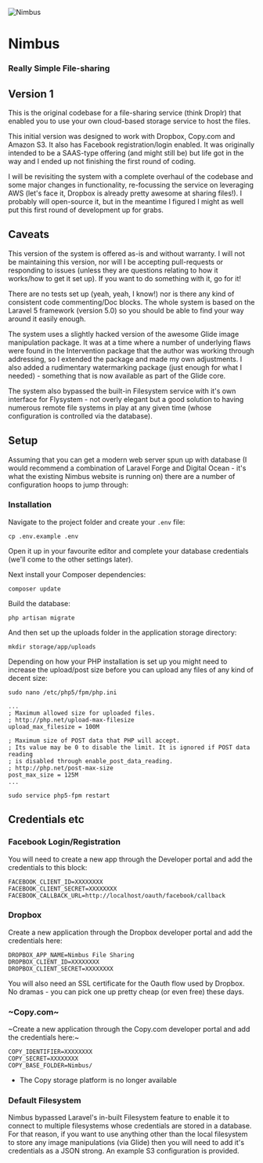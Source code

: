 ![Nimbus](https://philstephens.io/image/Media/nimbus-icon.png)

# Nimbus
### Really Simple File-sharing

## Version 1

This is the original codebase for a file-sharing service (think Droplr) that enabled you to use your own cloud-based storage service to host the files.

This initial version was designed to work with Dropbox, Copy.com and Amazon S3.  It also has Facebook registration/login enabled.  It was originally intended to be a SAAS-type offering (and might still be) but life got in the way and I ended up not finishing the first round of coding.

I will be revisiting the system with a complete overhaul of the codebase and some major changes in functionality, re-focussing the service on leveraging AWS (let's face it, Dropbox is already pretty awesome at sharing files!).  I probably will open-source it, but in the meantime I figured I might as well put this first round of development up for grabs.

## Caveats

This version of the system is offered as-is and without warranty.  I will not be maintaining this version, nor will I be accepting pull-requests or responding to issues (unless they are questions relating to how it works/how to get it set up).  If you want to do something with it, go for it!

There are no tests set up (yeah, yeah, I know!) nor is there any kind of consistent code commenting/Doc blocks.  The whole system is based on the Laravel 5 framework (version 5.0) so you should be able to find your way around it easily enough.

The system uses a slightly hacked version of the awesome Glide image manipulation package.  It was at a time where a number of underlying flaws were found in the Intervention package that the author was working through addressing, so I extended the package and made my own adjustments.  I also added a rudimentary watermarking package (just enough for what I needed) - something that is now available as part of the Glide core.

The system also bypassed the built-in Filesystem service with it's own interface for Flysystem - not overly elegant but a good solution to having numerous remote file systems in play at any given time (whose configuration is controlled via the database).

## Setup

Assuming that you can get a modern web server spun up with database (I would recommend a combination of Laravel Forge and Digital Ocean - it's what the existing Nimbus website is running on) there are a number of configuration hoops to jump through:

### Installation

Navigate to the project folder and create your `.env` file:

`cp .env.example .env`

Open it up in your favourite editor and complete your database credentials (we'll come to the other settings later).

Next install your Composer dependencies:

`composer update`

Build the database:

`php artisan migrate`

And then set up the uploads folder in the application storage directory:

`mkdir storage/app/uploads`

Depending on how your PHP installation is set up you might need to increase the upload/post size before you can upload any files of any kind of decent size:

`sudo nano /etc/php5/fpm/php.ini`

```
...
; Maximum allowed size for uploaded files.
; http://php.net/upload-max-filesize
upload_max_filesize = 100M

; Maximum size of POST data that PHP will accept.
; Its value may be 0 to disable the limit. It is ignored if POST data reading
; is disabled through enable_post_data_reading.
; http://php.net/post-max-size
post_max_size = 125M
...
```

`sudo service php5-fpm restart`


## Credentials etc

### Facebook Login/Registration

You will need to create a new app through the Developer portal and add the credentials to this block:

```
FACEBOOK_CLIENT_ID=XXXXXXXX
FACEBOOK_CLIENT_SECRET=XXXXXXXX
FACEBOOK_CALLBACK_URL=http://localhost/oauth/facebook/callback
```

### Dropbox

Create a new application through the Dropbox developer portal and add the credentials here:

```
DROPBOX_APP_NAME=Nimbus File Sharing
DROPBOX_CLIENT_ID=XXXXXXXX
DROPBOX_CLIENT_SECRET=XXXXXXXX
```

You will also need an SSL certificate for the Oauth flow used by Dropbox.  No dramas - you can pick one up pretty cheap (or even free) these days.

### ~Copy.com~

~Create a new application through the Copy.com developer portal and add the credentials here:~

```
COPY_IDENTIFIER=XXXXXXXX
COPY_SECRET=XXXXXXXX
COPY_BASE_FOLDER=Nimbus/
```

* The Copy storage platform is no longer available

### Default Filesystem

Nimbus bypassed Laravel's in-built Filesystem feature to enable it to connect to multiple filesystems whose credentials are stored in a database.  For that reason, if you want to use anything other than the local filesystem to store any image manipulations (via Glide) then you will need to add it's credentials as a JSON strong.  An example S3 configuration is provided.
